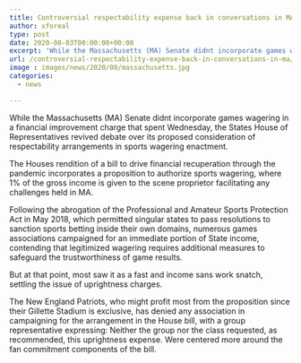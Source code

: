 ```yaml
---
title: Controversial respectability expense back in conversations in MA
author: xforeal 
type: post
date: 2020-08-03T00:00:00+00:00
excerpt: 'While the Massachusetts (MA) Senate didnt incorporate games wagering in a monetary improvement charge that spent Wednesday, the States House of Representatives revived contention over its recommended consideration of uprightness arrangements in sports wagering legislation '
url: /controversial-respectability-expense-back-in-conversations-in-ma/
image : images/news/2020/08/massachusetts.jpg
categories:
  - news

---
```

While the Massachusetts (MA) Senate didnt incorporate games wagering in a financial improvement charge that spent Wednesday, the States House of Representatives revived debate over its proposed consideration of respectability arrangements in sports wagering enactment. 

The Houses rendition of a bill to drive financial recuperation through the pandemic incorporates a proposition to authorize sports wagering, where 1&percnt; of the gross income is given to the scene proprietor facilitating any challenges held in MA. 

Following the abrogation of the Professional and Amateur Sports Protection Act in May 2018, which permitted singular states to pass resolutions to sanction sports betting inside their own domains, numerous games associations campaigned for an immediate portion of State income, contending that legitimized wagering requires additional measures to safeguard the trustworthiness of game results. 

But at that point, most saw it as a fast and income sans work snatch, settling the issue of uprightness charges. 

The New England Patriots, who might profit most from the proposition since their Gillette Stadium is exclusive, has denied any association in campaigning for the arrangement in the House bill, with a group representative expressing: Neither the group nor the class requested, as recommended, this uprightness expense. Were centered more around the fan commitment components of the bill.